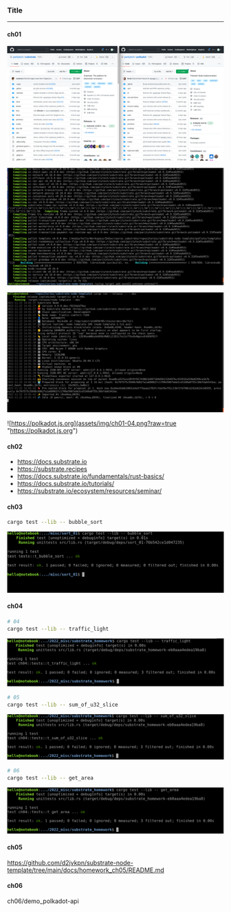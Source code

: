 ### Title
---

#### ch01
![watch and start](assets/img/ch01-01.png?raw=true "watch and start")

![cargo build](assets/img/ch01-02.png?raw=true "cargo build")

![run](assets/img/ch01-03.png?raw=true "run")

![https://polkadot.js.org](assets/img/ch01-04.png?raw=true "https://polkadot.js.org")

#### ch02
- https://docs.substrate.io
- https://substrate.recipes
- https://docs.substrate.io/fundamentals/rust-basics/
- https://docs.substrate.io/tutorials/
- https://substrate.io/ecosystem/resources/seminar/

#### ch03
```bash
cargo test --lib -- bubble_sort
```
![bubble sort](assets/img/ch03_bubble_sort.png?raw=true "bubble sort 01")

#### ch04
```bash
# 04
cargo test --lib -- traffic_light
```
![traffic light](assets/img/ch04_traffic_light.png?raw=true "traffic light 01")

```bash
# 05
cargo test --lib -- sum_of_u32_slice
```
![sum of u32 slice](assets/img/ch04_sum_of_u32_slice.png?raw=true "sum of u32 slice 01")

```bash
# 06
cargo test --lib -- get_area
```
![get area 01](assets/img/ch04_get_area.png?raw=true "get area 01")

#### ch05
https://github.com/d2jvkpn/substrate-node-template/tree/main/docs/homework_ch05/README.md

#### ch06
ch06/demo_polkadot-api

